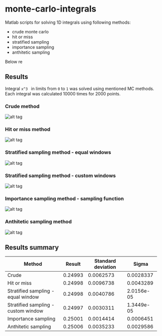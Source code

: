 # monte-carlo-integrals

Matlab scripts for solving 1D integrals using following methods:
* crude monte carlo
* hit or miss
* stratified sampling
* importance sampling
* anthitetic sampling

Below re

## Results

Integral ```x^3 ``` in limits from ```0``` to ```1``` was solved using mentioned MC methods. Each integral was calculated 10000 times for 2000 points.

### Crude method

![alt tag](https://raw.github.com/b3rnoulli/monte-carlo-integrals/master/pictures/Crude.png)

### Hit or miss method
![alt tag](https://raw.github.com/b3rnoulli/monte-carlo-integrals/master/pictures/Hit_or_miss.png)

### Stratified sampling method - equal windows
![alt tag](https://raw.github.com/b3rnoulli/monte-carlo-integrals/master/pictures/Stratified_sampling_equal_windows.png)

### Stratified sampling method - custom windows
![alt tag](https://raw.github.com/b3rnoulli/monte-carlo-integrals/master/pictures/Stratified_sampling_custom_window.png)

### Importance sampling method - sampling function 
![alt tag](https://raw.github.com/b3rnoulli/monte-carlo-integrals/master/pictures/Importance_sampling.png)

### Anthitetic sampling method 
![alt tag](https://raw.github.com/b3rnoulli/monte-carlo-integrals/master/pictures/Anthitetic.png)


## Results summary

| Method  | Result | Standard deviation | Sigma | 
| ------------- | ------------- | ------------- | ------------- |
| Crude  | 0.24993 | 0.0062573 | 0.0028337 |
| Hit or miss  | 0.24998 | 0.0096738 | 0.0043289 | 
| Stratified sampling - equal window  | 0.24998 | 0.0040786 | 2.0156e-05 |
| Stratified sampling - custom window | 0.24997 | 0.0030311 | 1.3449e-05 |
| Importance sampling  | 0.25001 | 0.0014414 | 0.0006451 |
| Anthitetic sampling  | 0.25006 | 0.0035233 | 0.0029586 |



